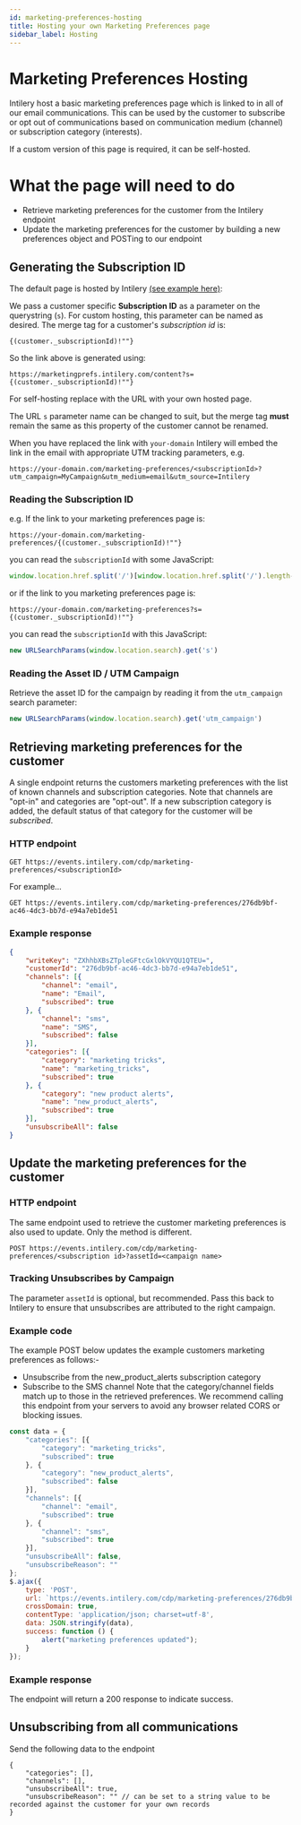 ```yaml
---
id: marketing-preferences-hosting
title: Hosting your own Marketing Preferences page
sidebar_label: Hosting
---
```


# Marketing Preferences Hosting

Intilery host a basic marketing preferences page which is linked to in all of our 
email communications.  This can be used by the customer to subscribe or opt out 
of communications based on communication medium (channel) or subscription 
category (interests).

If a custom version of this page is required, it can be self-hosted.

# What the page will need to do
 * Retrieve marketing preferences for the customer from the Intilery endpoint
 * Update the marketing preferences for the customer by building a new preferences object and POSTing to our endpoint

## Generating the Subscription ID
The default page is hosted by Intilery [(see example here)](https://marketingprefs.intilery.com/content?s=aW50aWxlcnk6bWFya2V0aW5nOjg1MWZlMjM1LWY3MTEtNGVkZS05N2ZkLWFhOWUxNWIzOTg0YQ==):

We pass a customer specific **Subscription ID** as a parameter on the
querystring (`s`).  For custom hosting, this parameter can be named as desired.
The merge tag for a customer's _subscription id_ is:

```freemarker
{(customer._subscriptionId)!""}
```

So the link above is generated using:

```freemarker
https://marketingprefs.intilery.com/content?s={(customer._subscriptionId)!""}
```

For self-hosting replace with the URL with your own hosted page.  

The URL `s` parameter name can be changed to suit, 
but the merge tag **must** remain the same as this property of the
customer cannot be renamed.

When you have replaced the link with `your-domain` Intilery will embed the link in the
email with appropriate UTM tracking parameters, e.g.
```http request
https://your-domain.com/marketing-preferences/<subscriptionId>?utm_campaign=MyCampaign&utm_medium=email&utm_source=Intilery
```

### Reading the Subscription ID

e.g. If the link to your marketing preferences page is:
```freemarker
https://your-domain.com/marketing-preferences/{(customer._subscriptionId)!""}
```

you can read the `subscriptionId` with some JavaScript:
```javascript
window.location.href.split('/')[window.location.href.split('/').length-1]
```

or if the link to you marketing preferences page is:
```freemarker
https://your-domain.com/marketing-preferences?s={(customer._subscriptionId)!""}
```

you can read the `subscriptionId` with this JavaScript:
```javascript
new URLSearchParams(window.location.search).get('s')
```

### Reading the Asset ID / UTM Campaign

Retrieve the asset ID for the campaign by reading it from the `utm_campaign` search parameter:
```javascript
new URLSearchParams(window.location.search).get('utm_campaign')
```

## Retrieving marketing preferences for the customer
A single endpoint returns the customers marketing preferences with the list of
known channels and subscription categories. Note that channels are "opt-in" and 
categories are "opt-out".  If a new subscription category is added, the default 
status of that category for the customer will be *subscribed*.

### HTTP endpoint
```http request
GET https://events.intilery.com/cdp/marketing-preferences/<subscriptionId>
```

For example...
```http request
GET https://events.intilery.com/cdp/marketing-preferences/276db9bf-ac46-4dc3-bb7d-e94a7eb1de51
```

### Example response
```json
{
    "writeKey": "ZXhhbXBsZTpleGFtcGxlOkVYQU1QTEU=",
    "customerId": "276db9bf-ac46-4dc3-bb7d-e94a7eb1de51",
    "channels": [{
        "channel": "email",
        "name": "Email",
        "subscribed": true
    }, {
        "channel": "sms",
        "name": "SMS",
        "subscribed": false
    }],
    "categories": [{
        "category": "marketing tricks",
        "name": "marketing_tricks",
        "subscribed": true
    }, {
        "category": "new product alerts",
        "name": "new_product_alerts",
        "subscribed": true
    }],
    "unsubscribeAll": false
}
```

## Update the marketing preferences for the customer

### HTTP endpoint
The same endpoint used to retrieve the customer marketing preferences is also used to update. Only the method is different.
```http request
POST https://events.intilery.com/cdp/marketing-preferences/<subscription id>?assetId=<campaign name>
```

### Tracking Unsubscribes by Campaign

The parameter `assetId` is optional, but recommended. Pass this back to Intilery to
ensure that unsubscribes are attributed to the right campaign.

### Example code
The example POST below updates the example customers marketing preferences as follows:-
 * Unsubscribe from the new_product_alerts subscription category
 * Subscribe to the SMS channel
Note that the category/channel fields match up to those in the retrieved preferences.
We recommend calling this endpoint from your servers to avoid any browser related CORS or blocking issues.

```javascript
const data = {
    "categories": [{
        "category": "marketing_tricks",
        "subscribed": true
    }, {
        "category": "new_product_alerts",
        "subscribed": false
    }],
    "channels": [{
        "channel": "email",
        "subscribed": true
    }, {
        "channel": "sms",
        "subscribed": true
    }],
    "unsubscribeAll": false,
    "unsubscribeReason": ""
};
$.ajax({
    type: 'POST',
    url: `https://events.intilery.com/cdp/marketing-preferences/276db9bf-ac46-4dc3-bb7d-e94a7eb1de51?assetId=MyCampaign`,
    crossDomain: true,
    contentType: 'application/json; charset=utf-8',
    data: JSON.stringify(data),
    success: function () {
        alert("marketing preferences updated");
    }
});
```

### Example response

The endpoint will return a 200 response to indicate success.

## Unsubscribing from all communications

Send the following data to the endpoint
```json5
{
    "categories": [],
    "channels": [],
    "unsubscribeAll": true,
    "unsubscribeReason": "" // can be set to a string value to be recorded against the customer for your own records
}
```









